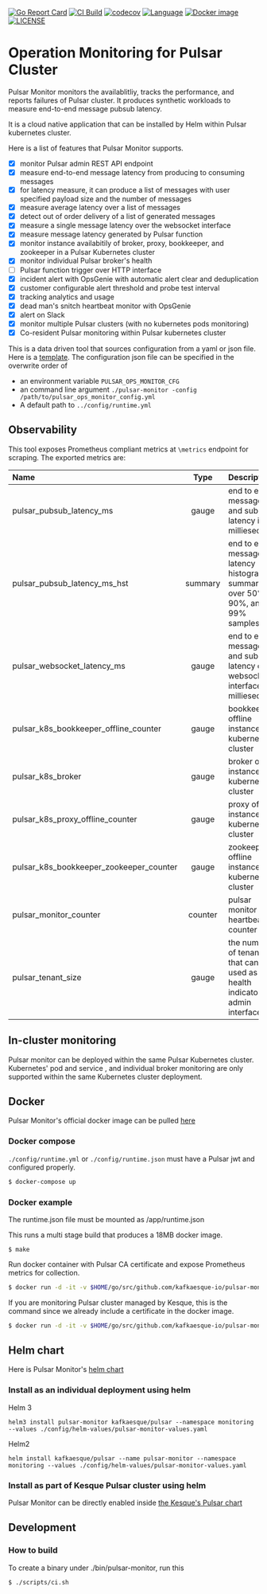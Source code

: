 [![Go Report Card](https://goreportcard.com/badge/github.com/kafkaesque-io/pulsar-monitor)](https://goreportcard.com/report/github.com/kafkaesque-io/pulsar-monitor)
[![CI Build](https://github.com/kafkaesque-io/pulsar-monitor/workflows/ci/badge.svg
)](https://github.com/kafkaesque-io/pulsar-monitor/actions)
[![codecov](https://codecov.io/gh/kafkaesque-io/pulsar-monitor/branch/master/graph/badge.svg)](https://codecov.io/gh/kafkaesque-io/pulsar-monitor)
[![Language](https://img.shields.io/badge/Language-Go-blue.svg)](https://golang.org/)
[![Docker image](https://img.shields.io/docker/image-size/kesque/pulsar-monitor)](https://hub.docker.com/r/kesque/pulsar-monitor/)
[![LICENSE](https://img.shields.io/hexpm/l/pulsar.svg)](https://github.com/kafkaesque-io/pulsar-monitor/blob/master/LICENSE)

# Operation Monitoring for Pulsar Cluster
Pulsar Monitor monitors the availablitliy, tracks the performance, and reports failures of Pulsar cluster. It produces synthetic workloads to measure end-to-end message pubsub latency.

It is a cloud native application that can be installed by Helm within Pulsar kubernetes cluster.

Here is a list of features that Pulsar Monitor supports.
- [x] monitor Pulsar admin REST API endpoint
- [x] measure end-to-end message latency from producing to consuming messages
- [x] for latency measure, it can produce a list of messages with user specified payload size and the number of messages
- [x] measure average latency over a list of messages
- [x] detect out of order delivery of a list of generated messages
- [x] measure a single message latency over the websocket interface
- [x] measure message latency generated by Pulsar function
- [x] monitor instance availabitily of broker, proxy, bookkeeper, and zookeeper in a Pulsar Kubernetes cluster
- [x] monitor individual Pulsar broker's health
- [ ] Pulsar function trigger over HTTP interface
- [x] incident alert with OpsGenie with automatic alert clear and deduplication
- [x] customer configurable alert threshold and probe test interval
- [x] tracking analytics and usage
- [x] dead man's snitch heartbeat monitor with OpsGenie
- [x] alert on Slack
- [x] monitor multiple Pulsar clusters (with no kubernetes pods monitoring)
- [x] Co-resident Pulsar monitoring within Pulsar kubernetes cluster

This is a data driven tool that sources configuration from a yaml or json file. Here is a [template](../config/runtime_template.json).
The configuration json file can be specified in the overwrite order of 
- an environment variable `PULSAR_OPS_MONITOR_CFG`
- an command line argument `./pulsar-monitor -config /path/to/pulsar_ops_monitor_config.yml`
- A default path to `../config/runtime.yml`

## Observability
This tool exposes Prometheus compliant metrics at `\metrics` endpoint for scraping. The exported metrics are:

| Name | Type | Description |
|:------|:------:|:------------|
| pulsar_pubsub_latency_ms | gauge | end to end message pub and sub latency in millieseconds |
| pulsar_pubsub_latency_ms_hst | summary | end to end message latency histogram summary over 50%, 90%, and 99% samples |
| pulsar_websocket_latency_ms | gauge | end to end message pub and sub latency over websocket interface in millieseconds |
| pulsar_k8s_bookkeeper_offline_counter | gauge | bookkeeper offline instances in kubernetes cluster |
| pulsar_k8s_broker | gauge | broker offline instances in kubernetes cluster |
| pulsar_k8s_proxy_offline_counter | gauge | proxy offline instances in kubernetes cluster |
| pulsar_k8s_bookkeeper_zookeeper_counter | gauge | zookeeper offline instances in kubernets cluster |
| pulsar_monitor_counter | counter | pulsar monitor heartbeat counter |
| pulsar_tenant_size | gauge | the number of tenants that can be used as a health indicator of admin interface |

## In-cluster monitoring
Pulsar monitor can be deployed within the same Pulsar Kubernetes cluster. Kubernetes' pod and service , and individual broker monitoring are only supported within the same Kubernetes cluster deployment.


## Docker
Pulsar Monitor's official docker image can be pulled [here](https://hub.docker.com/repository/docker/kesque/pulsar-monitor)

### Docker compose
`./config/runtime.yml` or `./config/runtime.json` must have a Pulsar jwt and configured properly.

``` bash
$ docker-compose up
```

### Docker example
The runtime.json file must be mounted as /app/runtime.json

This runs a multi stage build that produces a 18MB docker image.
```
$ make
```

Run docker container with Pulsar CA certificate and expose Prometheus metrics for collection.

``` bash
$ docker run -d -it -v $HOME/go/src/github.com/kafkaesque-io/pulsar-monitor/config/runtime.yml:/config/runtime.yml -v /etc/pki/ca-trust/extracted/pem/tls-ca-bundle.pem:/etc/ssl/certs/ca-bundle.crt -p 8080:8080 --name=pulsar-monitor kesque/pulsar-monitor:1.2.91
```

If you are monitoring Pulsar cluster managed by Kesque, this is the command since we already include a certificate in the docker image.
``` bash
$ docker run -d -it -v $HOME/go/src/github.com/kafkaesque-io/pulsar-monitor/config/runtime.yml:/config/runtime.yml -p 8080:8080 --name=pulsar-monitor kesque/pulsar-monitor:1.1.1
```

## Helm chart
Here is Pulsar Monitor's [helm chart](https://github.com/kafkaesque-io/pulsar-helm-chart/tree/master/helm-chart-sources/pulsar-monitor)

### Install as an individual deployment using helm
Helm 3
```
helm3 install pulsar-monitor kafkaesque/pulsar --namespace monitoring --values ./config/helm-values/pulsar-monitor-values.yaml
```

Helm2
```
helm install kafkaesque/pulsar --name pulsar-monitor --namespace monitoring --values ./config/helm-values/pulsar-monitor-values.yaml
```

### Install as part of Kesque Pulsar cluster using helm

Pulsar Monitor can be directly enabled inside [the Kesque's Pulsar chart](https://github.com/kafkaesque-io/pulsar-helm-chart/blob/master/helm-chart-sources/pulsar/values.yaml#L1571)


## Development

### How to build
To create a binary under ./bin/pulsar-monitor, run this
```
$ ./scripts/ci.sh
```
